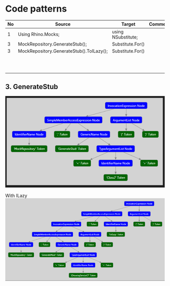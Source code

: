 # Code patterns

| No | Source | Target | Comment |
| --- | --- | --- | --- |
| 1 | Using Rhino.Mocks; | using NSubstitute; | |
| 3 | MockRepository.GenerateStub<T>(); | Substitute.For<T>() |  |
| 3 | MockRepository.GenerateStub<T>().ToILazy(); | Substitute.For<T>() |  |
|  |  |  |  |
|  |  |  |  |
|  |  |  |  |
|  |  |  |  |
|  |  |  |  |
|  |  |  |  |
|  |  |  |  |
|  |  |  |  |
|  |  |  |  |
|  |  |  |  |
|  |  |  |  |

## 3. GenerateStub

![](img/GenerateStub.png)

With ILazy
![](img/GenerateStubILazy.png)
